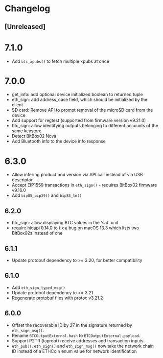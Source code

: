 # Changelog

## [Unreleased]

# 7.1.0
- Add `btc_xpubs()` to fetch multiple xpubs at once

# 7.0.0
- get_info: add optional device initialized boolean to returned tuple
- eth_sign: add address_case field, which should be initialized by the client
- SD card: Remove API to prompt removal of the microSD card from the device
- Add support for regtest (supported from firmware version v9.21.0)
- btc_sign: allow identifying outputs belonging to different accounts of the same keystore
- Detect BitBox02 Nova
- Add Bluetooth info to the device info response

# 6.3.0
- Allow infering product and version via API call instead of via USB descriptor
- Accept EIP1559 transactions in `eth_sign()` - requires BitBox02 firmware v9.16.0
- Add `bip85_bip39()` and `bip85_ln()`

## 6.2.0
- btc_sign: allow displaying BTC values in the 'sat' unit
- require hidapi 0.14.0 to fix a bug on macOS 13.3 which lists two BitBox02s instead of one

## 6.1.1
- Update protobuf dependency to >= 3.20, for better compatibility

## 6.1.0
- Add `eth_sign_typed_msg()`
- Update protobuf dependency to >= 3.21
- Regenerate protobuf files with protoc v3.21.2

## 6.0.0
- Offset the recoverable ID by 27 in the signature returned by `eth_sign_msg()`.
- Rename `BTCOutputExternal.hash` to `BTCOutputExternal.payload`.
- Support P2TR (taproot) receive addresses and transaction inputs
- `eth_pub()`, `eth_sign()` and `eth_sign_msg()` now take the network chain ID instead of a ETHCoin enum value for network identification

